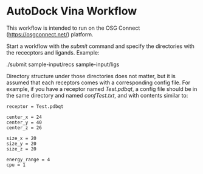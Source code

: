 AutoDock Vina Workflow
======================

This workflow is intended to run on the OSG Connect
(https://osgconnect.net/) platform.

Start a workflow with the *submit* command and specify the directories
with the rececptors and ligands. Example:

   ./submit sample-input/recs sample-input/ligs

Directory structure under those directories does not matter, but it is
assumed that each receptors comes with a corresponding config file. For
example, if you have a receptor named *Test.pdbqt*, a config file should
be in the same directory and named *confTest.txt*, and with contents
similar to:

```
receptor = Test.pdbqt

center_x = 24
center_y = 40
center_z = 26

size_x = 20
size_y = 20
size_z = 20

energy_range = 4
cpu = 1
```

